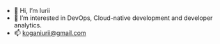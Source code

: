 - 👋 Hi, I’m Iurii
- 👀 I’m interested in DevOps, Cloud-native development and developer analytics.
- 📫 koganiurii@gmail.com

<!---
iuriikogan/iuriikogan is a ✨ special ✨ repository because its `README.md` (this file) appears on your GitHub profile.
You can click the Preview link to take a look at your changes.
--->
